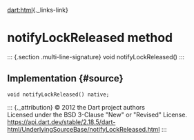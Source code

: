 [dart:html](../../dart-html/dart-html-library){._links-link}

notifyLockReleased method
=========================

::: {.section .multi-line-signature}
void notifyLockReleased()
:::

Implementation {#source}
--------------

``` {.language-dart data-language="dart"}
void notifyLockReleased() native;
```

::: {._attribution}
© 2012 the Dart project authors\
Licensed under the BSD 3-Clause \"New\" or \"Revised\" License.\
<https://api.dart.dev/stable/2.18.5/dart-html/UnderlyingSourceBase/notifyLockReleased.html>
:::
